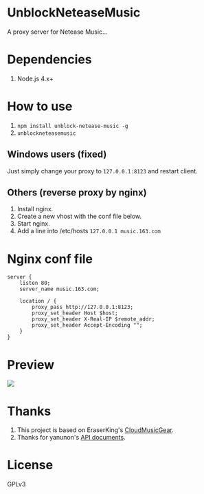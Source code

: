 # UnblockNeteaseMusic

A proxy server for Netease Music...

# Dependencies

1. Node.js 4.x+

# How to use

1. `npm install unblock-netease-music -g`
2. `unblockneteasemusic`

## Windows users (fixed)

Just simply change your proxy to `127.0.0.1:8123` and restart client.

## Others (reverse proxy by nginx)

1. Install nginx.
2. Create a new vhost with the conf file below.
3. Start nginx.
4. Add a line into /etc/hosts `127.0.0.1 music.163.com`

# Nginx conf file

```
server {
    listen 80;
    server_name music.163.com;

    location / {
        proxy_pass http://127.0.0.1:8123;
        proxy_set_header Host $host;
        proxy_set_header X-Real-IP $remote_addr;
        proxy_set_header Accept-Encoding "";
    }
}
```

# Preview

![](https://dn-itjesse.qbox.me/github%2Fphoto_2016-03-31_01-11-14.jpg)

# Thanks

1. This project is based on EraserKing's [CloudMusicGear](https://github.com/EraserKing/CloudMusicGear).
2. Thanks for yanunon's [API documents](https://github.com/yanunon/NeteaseCloudMusic/wiki/%E7%BD%91%E6%98%93%E4%BA%91%E9%9F%B3%E4%B9%90API%E5%88%86%E6%9E%90).

# License

GPLv3
